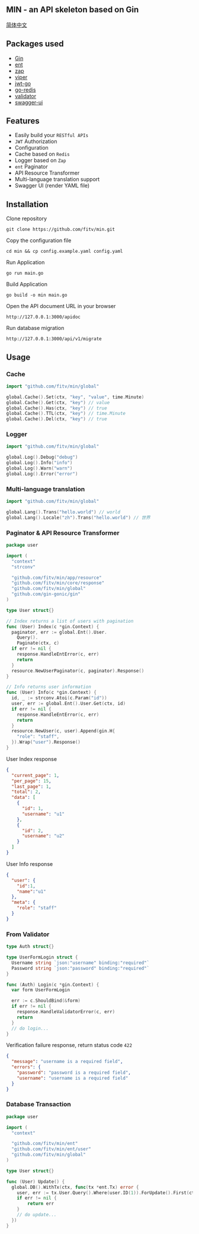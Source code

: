 ## MIN - an API skeleton based on Gin

[简体中文](README_zh.md)

## Packages used
- [Gin](https://github.com/gin-gonic/gin)
- [ent](https://entgo.io/ent)
- [zap](https://github.com/uber-go/zap)
- [viper](https://github.com/spf13/viper)
- [jwt-go](https://github.com/golang-jwt/jwt)
- [go-redis](https://github.com/go-redis/redis)
- [validator](https://github.com/go-playground/validator)
- [swagger-ui](https://github.com/swagger-api/swagger-ui)

## Features
 - Easily build your `RESTful APIs`
 - `JWT` Authorization
 - Configuration
 - Cache based on `Redis`
 - Logger based on `Zap`
 - `ent` Paginator
 - API Resource Transformer
 - Multi-language translation support
 - Swagger UI (render YAML file)

## Installation
Clone repository
```
git clone https://github.com/fitv/min.git
```

Copy the configuration file
```
cd min && cp config.example.yaml config.yaml
```

Run Application
```
go run main.go
```

Build Application
```
go build -o min main.go
```

Open the API document URL in your browser
```
http://127.0.0.1:3000/apidoc
```

Run database migration
```
http://127.0.0.1:3000/api/v1/migrate
```

## Usage

### Cache
```go
import "github.com/fitv/min/global"

global.Cache().Set(ctx, "key", "value", time.Minute)
global.Cache().Get(ctx, "key") // value
global.Cache().Has(ctx, "key") // true
global.Cache().TTL(ctx, "key") // time.Minute
global.Cache().Del(ctx, "key") // true
```

### Logger
```go
import "github.com/fitv/min/global"

global.Log().Debug("debug")
global.Log().Info("info")
global.Log().Warn("warn")
global.Log().Error("error")
```

### Multi-language translation
```go
import "github.com/fitv/min/global"

global.Lang().Trans("hello.world") // world
global.Lang().Locale("zh").Trans("hello.world") // 世界
```

### Paginator & API Resource Transformer
```go
package user

import (
  "context"
  "strconv"

  "github.com/fitv/min/app/resource"
  "github.com/fitv/min/core/response"
  "github.com/fitv/min/global"
  "github.com/gin-gonic/gin"
)

type User struct{}

// Index returns a list of users with pagination
func (User) Index(c *gin.Context) {
  paginator, err := global.Ent().User.
    Query().
    Paginate(ctx, c)
  if err != nil {
    response.HandleEntError(c, err)
    return
  }
  resource.NewUserPaginator(c, paginator).Response()
}

// Info returns user information
func (User) Info(c *gin.Context) {
  id, _ := strconv.Atoi(c.Param("id"))
  user, err := global.Ent().User.Get(ctx, id)
  if err != nil {
    response.HandleEntError(c, err)
    return
  }
  resource.NewUser(c, user).Append(gin.H{
    "role": "staff",
  }).Wrap("user").Response()
}
```

User Index response
```json
{
  "current_page": 1,
  "per_page": 15,
  "last_page": 1,
  "total": 2,
  "data": [
    {
      "id": 1,
      "username": "u1"
    },
    {
      "id": 2,
      "username": "u2"
    }
  ]
}
```

User Info response
```json
{
  "user": {
    "id":1,
    "name":"u1"
  },
  "meta": {
    "role": "staff"
  }
}
```

### From Validator
```go
type Auth struct{}

type UserFormLogin struct {
  Username string `json:"username" binding:"required"`
  Password string `json:"password" binding:"required"`
}

func (Auth) Login(c *gin.Context) {
  var form UserFormLogin

  err := c.ShouldBind(&form)
  if err != nil {
    response.HandleValidatorError(c, err)
    return
  }
  // do login...
}
```
Verification failure response, return status code `422`
```json
{
  "message": "username is a required field",
  "errors": {
    "password": "password is a required field",
    "username": "username is a required field"
  }
}
```

### Database Transaction
```go
package user

import (
  "context"

  "github.com/fitv/min/ent"
  "github.com/fitv/min/ent/user"
  "github.com/fitv/min/global"
)

type User struct{}

func (User) Update() {
  global.DB().WithTx(ctx, func(tx *ent.Tx) error {
    user, err := tx.User.Query().Where(user.ID(1)).ForUpdate().First(ctx)
    if err != nil {
        return err
    }
    // do update...
  })
}
```
